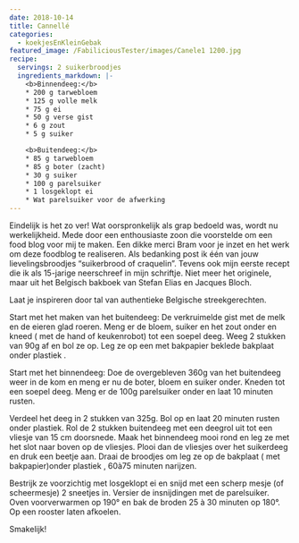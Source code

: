 ```yaml
---
date: 2018-10-14
title: Cannellé
categories:
  - koekjesEnKleinGebak
featured_image: /FabiliciousTester/images/Canele1 1200.jpg
recipe:
  servings: 2 suikerbroodjes
  ingredients_markdown: |-
    <b>Binnendeeg:</b>
    * 200 g tarwebloem
    * 125 g volle melk
    * 75 g ei
    * 50 g verse gist
    * 6 g zout
    * 5 g suiker

    <b>Buitendeeg:</b>
    * 85 g tarwebloem
    * 85 g boter (zacht)
    * 30 g suiker
    * 100 g parelsuiker
    * 1 losgeklopt ei
    * Wat parelsuiker voor de afwerking
---
```

Eindelijk is het zo ver!
Wat oorspronkelijk als grap bedoeld was, wordt nu werkelijkheid.
Mede door een enthousiaste zoon die voorstelde om een food blog 
voor mij te maken.
Een dikke merci Bram voor je inzet en het werk om deze foodblog te realiseren.
Als bedanking post ik één van jouw lievelingsbroodjes “suikerbrood of craquelin”.  Tevens ook mijn eerste recept die ik als 15-jarige neerschreef in mijn schriftje.
Niet meer het originele, maar uit het Belgisch bakboek van Stefan Elias en Jacques Bloch.

Laat je inspireren door tal van authentieke Belgische streekgerechten.

<!--more-->

Start met het maken van het buitendeeg:
De verkruimelde gist met de melk en de eieren glad roeren.
Meng er de bloem, suiker en het zout onder en kneed ( met de hand of keukenrobot)
tot een soepel deeg.
Weeg 2 stukken van 90g af en bol ze op. Leg ze op een met bakpapier beklede bakplaat onder plastiek .

Start met het binnendeeg:
Doe de overgebleven 360g van het buitendeeg weer in de kom en meng er nu de boter, bloem en suiker onder. Kneden tot een soepel deeg.
Meng er de 100g  parelsuiker onder en laat 10 minuten rusten.

Verdeel het deeg in 2 stukken van 325g. Bol op en laat 20 minuten rusten onder plastiek.
Rol de 2 stukken buitendeeg met een deegrol uit tot een vliesje van 15 cm doorsnede.
Maak het binnendeeg mooi rond en leg ze met het slot naar boven op de vliesjes.
Plooi dan de vliesjes  over het suikerdeeg en druk een beetje aan.
Draai de broodjes om leg ze op de bakplaat ( met bakpapier)onder plastiek , 60à75 minuten narijzen.

Bestrijk  ze voorzichtig met losgeklopt ei en snijd met een scherp mesje (of scheermesje) 2 sneetjes in. Versier de insnijdingen met de parelsuiker. 
Oven voorverwarmen op 190° en bak de broden 25 à 30 minuten op 180°.
Op een rooster laten afkoelen.

Smakelijk!
